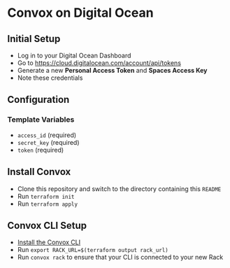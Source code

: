 # Convox on Digital Ocean

## Initial Setup

- Log in to your Digital Ocean Dashboard
- Go to https://cloud.digitalocean.com/account/api/tokens
- Generate a new **Personal Access Token** and **Spaces Access Key**
- Note these credentials

## Configuration

### Template Variables

- `access_id` (required)
- `secret_key` (required)
- `token` (required)

## Install Convox

- Clone this repository and switch to the directory containing this `README`
- Run `terraform init`
- Run `terraform apply`

## Convox CLI Setup

- [Install the Convox CLI](../../docs/guides/installation/cli.md)
- Run `export RACK_URL=$(terraform output rack_url)`
- Run `convox rack` to ensure that your CLI is connected to your new Rack

